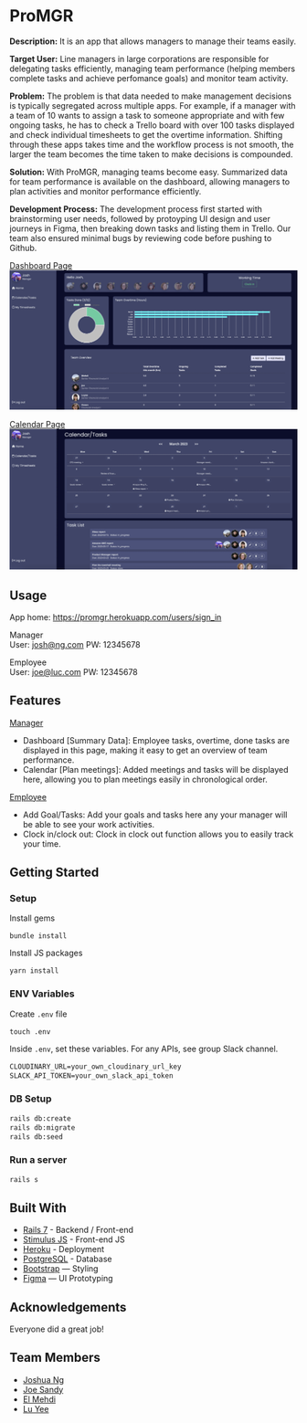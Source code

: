 # ProMGR

<b>Description:</b>
It is an app that allows managers to manage their teams easily. 

<b>Target User:</b>
Line managers in large corporations are responsible for delegating tasks efficiently, managing team performance (helping members complete tasks and achieve perfomance goals) and monitor team activity.

<b>Problem:</b>
The problem is that data needed to make management decisions is typically segregated across multiple apps. For example, if a manager with a team of 10 wants to assign a task to someone appropriate and with few ongoing tasks, he has to check a Trello board with over 100 tasks displayed and check individual timesheets to get the overtime information. Shifting through these apps takes time and the workflow process is not smooth, the larger the team becomes the time taken to make decisions is compounded.

<b>Solution:</b>
With ProMGR, managing teams become easy. Summarized data for team performance is available on the dashboard, allowing managers to plan activities and monitor performance efficiently.

<b>Development Process:</b>
The development process first started with brainstorming user needs, followed by protoyping UI design and user journeys in Figma, then breaking down tasks and listing them in Trello. Our team also ensured minimal bugs by reviewing code before pushing to Github.

<ins>Dashboard Page</ins>
![screenshot](https://github.com/joshnsw/joshportfolio/blob/master/assets/promgrdashboard.png)

<ins>Calendar Page</ins>
![screenshot](https://github.com/joshnsw/joshportfolio/blob/master/assets/promgrcalendar.png)

## Usage
App home: https://promgr.herokuapp.com/users/sign_in


Manager </br>
User: josh@ng.com
PW: 12345678

Employee </br>
User: joe@luc.com
PW: 12345678


## Features

<ins>Manager</ins>
- Dashboard [Summary Data]: Employee tasks, overtime, done tasks are displayed in this page, making it easy to get an overview of team performance.
- Calendar [Plan meetings]: Added meetings and tasks will be displayed here, allowing you to plan meetings easily in chronological order. 


<ins>Employee</ins>

- Add Goal/Tasks: Add your goals and tasks here any your manager will be able to see your work activities.
- Clock in/clock out: Clock in clock out function allows you to easily track your time.



## Getting Started
### Setup

Install gems
```
bundle install
```
Install JS packages
```
yarn install
```

### ENV Variables
Create `.env` file
```
touch .env
```
Inside `.env`, set these variables. For any APIs, see group Slack channel.
```
CLOUDINARY_URL=your_own_cloudinary_url_key
SLACK_API_TOKEN=your_own_slack_api_token
```

### DB Setup
```
rails db:create
rails db:migrate
rails db:seed
```

### Run a server
```
rails s
```

## Built With
- [Rails 7](https://guides.rubyonrails.org/) - Backend / Front-end
- [Stimulus JS](https://stimulus.hotwired.dev/) - Front-end JS
- [Heroku](https://heroku.com/) - Deployment
- [PostgreSQL](https://www.postgresql.org/) - Database
- [Bootstrap](https://getbootstrap.com/) — Styling
- [Figma](https://www.figma.com) — UI Prototyping

## Acknowledgements
Everyone did a great job!

## Team Members
- [Joshua Ng](https://github.com/joshnsw)
- [Joe Sandy](https://github.com/Luciensands)
- [El Mehdi](https://github.com/Mhiidooo)
- [Lu Yee](https://github.com/wongluyee)

